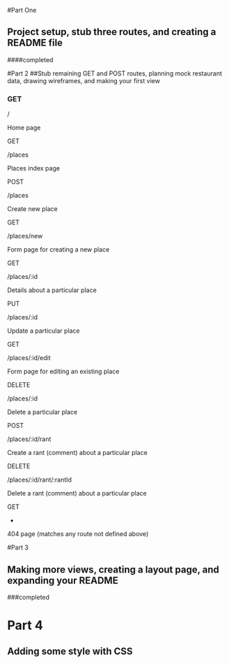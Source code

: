 #Part One
## Project setup, stub three routes, and creating a README file
####completed 

#Part 2
##Stub remaining GET and POST routes, planning mock restaurant data, drawing wireframes, and making your first view
### GET

/

Home page

GET

/places

Places index page

POST

/places

Create new place

GET

/places/new

Form page for creating a new place

GET

/places/:id

Details about a particular place

PUT

/places/:id

Update a particular place

GET

/places/:id/edit

Form page for editing an existing place

DELETE

/places/:id

Delete a particular place

POST

/places/:id/rant

Create a rant (comment) about a particular place

DELETE

/places/:id/rant/:rantId

Delete a rant (comment) about a particular place

GET

*

404 page (matches any route not defined above)

#Part 3
## Making more views, creating a layout page, and expanding your README
###completed
# Part 4
## Adding some style with CSS